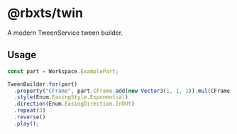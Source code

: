 # @rbxts/twin

A modern TweenService tween builder.

## Usage

```typescript
const part = Workspace.ExamplePart;

TweenBuilder.for(part)
  .property("CFrame", part.CFrame.add(new Vector3(1, 1, 1)).mul(CFrame.Angles(0, math.rad(45), 0)))
  .style(Enum.EasingStyle.Exponential)
  .direction(Enum.EasingDirection.InOUt)
  .repeat(3)
  .reverse()
  .play();
```
